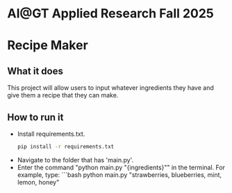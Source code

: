 # AI@GT Applied Research Fall 2025

# Recipe Maker

## What it does
This project will allow users to input whatever ingredients they have and give them a recipe that they can make.

## How to run it
- Install requirements.txt.
   ```bash
   pip install -r requirements.txt
- Navigate to the folder that has 'main.py'.
- Enter the command "python main.py "{ingredients}"" in the terminal.
   For example, type:
      ```bash
      python main.py "strawberries, blueberries, mint, lemon, honey"
